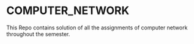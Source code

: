 # COMPUTER_NETWORK
This Repo contains solution of all the assignments of computer network throughout the semester.

